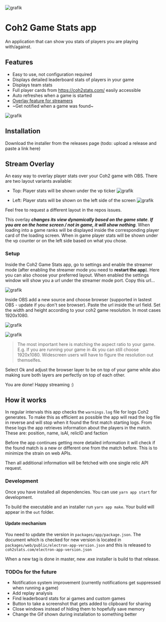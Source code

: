 ![grafik](https://user-images.githubusercontent.com/25324640/151676070-d293d944-3029-4ba9-a96f-13b391050c70.png)

# Coh2 Game Stats app

An application that can show you stats of players you are playing with/against.

## Features

- Easy to use, not configuration required
- Displays detailed leaderboard stats of players in your game
- Displays team stats
- Full player cards from https://coh2stats.com/ easily accessible
- Auto refreshes when a game is started
- [Overlay feature for streamers](#stream-overlay)
- ~Get notified when a game was found~

![grafik](https://user-images.githubusercontent.com/25324640/151676338-67481e96-e138-466b-8188-ccb014568407.png)

## Installation

Download the installer from the releases page (todo: upload a release and paste a link here)

## Stream Overlay

An easy way to overlay player stats over your Coh2 game with OBS. There are two layout variants available:

- Top: Player stats will be shown under the vp ticker ![grafik](https://user-images.githubusercontent.com/25324640/151676111-21bf12c7-3d7b-4a97-b2e6-2d0df1c0a9a2.png)

- Left: Player stats will be shown on the left side of the screen ![grafik](https://user-images.githubusercontent.com/25324640/151676094-24aa5ea8-627d-4a4f-a068-26859ff03cbe.png)

Feel free to request a different layout in the repos issues.

This overlay **_changes its view dynamically based on the game state_**. **_If you are on the home screen / not in game, it will show nothing_**. When loading into a game ranks will be displayed inside the corresponding player card of the loading screen. When in game player stats will be shown under the vp counter or on the left side based on what you chose.

### Setup

Inside the Coh2 Game Stats app, go to settings and enable the streamer mode (after enabling the streamer mode you need to **restart the app**). Here you can also choose your preferred layout. When enabled the settings window will show you a url under the streamer mode port. Copy this url...

![grafik](https://user-images.githubusercontent.com/25324640/151676284-64c55322-a6b3-42d3-b375-69d438607021.png)

Inside OBS add a new source and choose browser (supported in lastest OBS - update if you don't see browser). Paste the url inside the url field. Set the width and height according to your coh2 game resolution. In most cases 1920x1080.

![grafik](https://user-images.githubusercontent.com/25324640/151676229-e6934cfa-6bf1-445d-abe0-b4a8c2f0193c.png)

![grafik](https://user-images.githubusercontent.com/25324640/151676262-f84f3d07-e436-4ad1-b84f-2190d59895a7.png)

> The most important here is matching the aspect ratio to your game. E.g. If you are running your game in 4k you can still choose 1920x1080. Widescreen users will have to figure the resolution out themselfes.

Select Ok and adjust the browser layer to be on top of your game while also making sure both layers are perfectly on top of each other.

You are done! Happy streaming :)

## How it works

In regular intervals this app checks the `warnings.log` file for logs Coh2 generates. To make this as efficient as possible the app will read the log file in reverse and will stop when it found the first match starting logs. From these logs the app retrieves information about the players in the match. These are:
position, name, isAI, relicID and faction

Before the app continues getting more detailed information it will check if the found match is a new or different one from the match before. This is to minimize the strain on web APIs.

Then all additional information will be fetched with one single relic API request.

### Development

Once you have installed all dependencies. You can use
`yarn app start` for development.

To build the executable and an installer run `yarn app make`.
Your build will appear in the `out` folder.

#### Update mechanism

You need to update the version in `packages/app/package.json`.
The document which is checked for new version is located in `packages/web/public/electron-app-version.json` and this is
released to `coh2stats.com/electron-app-version.json`

When a new tag is done in master, new .exe installer is build to that release.

### TODOs for the future

- Notification system improvement (currently notifications get suppressed when running a game)
- Add replay analysis
- Find leaderboard stats for ai games and custom games
- Button to take a screenshot that gets added to clipboard for sharing
- Close windows instead of hiding them to hopefully save memory
- Change the Gif shown during installation to something better
